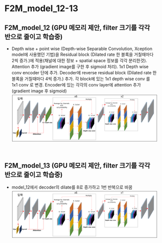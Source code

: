 # F2M_model_12-13

## F2M_model_12 (GPU 메모리 제안, filter 크기를 각각 반으로 줄이고 학습중)
* Depth wise + point wise (Depth-wise Separable Convolution, Xception model에 사용했던 기법)을 Residual block (Dilated rate 한 블록을 거칠때마다 2씩 증가.)에 적용(채널에 대한 정보 + spatial space 정보를 각각 분리한것). Attention 추가 (gradient image를 구한 후 sigmoid 처리). 1x1 Depth wise conv encoder 단에 추가. Decoder에 reverse residual block (Dilated rate 한 블록을 거칠때마다 4씩 증가.) 추가. 각 block에 있는 1x1 depth wise conv 를 1x1 conv 로 변경. Encoder에 있는 각각의 conv layer에 attention 추가(gradient image 후 sigmoid)
![f5](https://github.com/Kimyuhwanpeter/F2M_model_12-13/blob/main/f5.png)
<br/>

## F2M_model_13 (GPU 메모리 제안, filter 크기를 각각 반으로 줄이고 학습중)
* model_12에서 decoder의 dilate를 8로 증가하고 1번 반복으로 바꿈
![f6](https://github.com/Kimyuhwanpeter/F2M_model_12-13/blob/main/f6.png)
